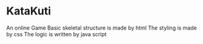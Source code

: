 # KataKuti
An online Game
Basic skeletal structure is made by html
The styling is made by css 
The logic is written by java script 
